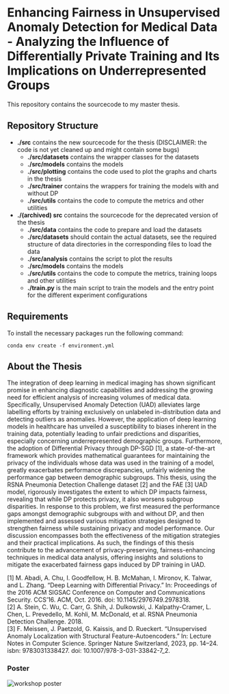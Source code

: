 # Enhancing Fairness in Unsupervised Anomaly Detection for Medical Data - Analyzing the Influence of Differentially Private Training and Its Implications on Underrepresented Groups
This repository contains the sourcecode to my master thesis.
## Repository Structure


- **./src** contains the new sourcecode for the thesis (DISCLAIMER: the code is not yet cleaned up and might contain some bugs)
    - **./src/datasets** contains the wrapper classes for the datasets
    - **./src/models** contains the models
    - **./src/plotting** contains the code used to plot the graphs and charts in the thesis
    - **./src/trainer** contains the wrappers for training the models with and without DP
    - **./src/utils** contains the code to compute the metrics and other utilities
- **./(archived) src** contains the sourcecode for the deprecated version of the thesis 
    - **./src/data** contains the code to prepare and load the datasets
    - **./src/datasets** should contain the actual datasets, see the required structure of data directories in the corresponding files to load the data
    - **./src/analysis** contains the script to plot the results
    - **./src/models** contains the models
    - **./src/utils** contains the code to compute the metrics, training loops and other utilities
    - **./train.py** is the main script to train the models and the entry point for the different experiment configurations
## Requirements
To install the necessary packages run the following command:

```conda env create -f environment.yml```


## About the Thesis
The integration of deep learning in medical imaging has shown significant promise in enhancing diagnostic capabilities and addressing the growing need for efficient analysis of increasing volumes of medical data. Specifically, Unsupervised Anomaly Detection (UAD) alleviates large labelling efforts by training exclusively on unlabeled in-distribution data and detecting outliers as anomalies. However, the application of deep learning models in healthcare has unveiled a susceptibility to biases inherent in the training data, potentially leading to unfair predictions and disparities, especially concerning underrepresented demographic groups. Furthermore, the adoption of Differential Privacy through DP-SGD [1], a state-of-the-art framework which provides mathematical guarantees for maintaining the privacy of the individuals whose data was used in the training of a model, greatly exacerbates performance discrepancies, unfairly widening the performance gap between demographic subgroups. This thesis, using the RSNA Pneumonia Detection Challenge dataset [2] and the FAE [3] UAD model, rigorously investigates the extent to which DP impacts fairness, revealing that while DP protects privacy, it also worsens subgroup disparities. In response to this problem, we first measured the performance gaps amongst demographic subgroups with and without DP, and then implemented and assessed various mitigation strategies designed to strengthen fairness while sustaining privacy and model performance. Our discussion encompasses both the effectiveness of the mitigation strategies and their practical implications. As such, the findings of this thesis contribute to the advancement of privacy-preserving, fairness-enhancing techniques in medical data analysis, offering insights and solutions to mitigate the exacerbated fairness gaps induced by DP training in UAD.

[1] M. Abadi, A. Chu, I. Goodfellow, H. B. McMahan, I. Mironov, K. Talwar, and L. Zhang. “Deep Learning with Differential Privacy.” In: Proceedings of the 2016 ACM SIGSAC Conference on Computer and Communications Security. CCS’16. ACM, Oct. 2016. doi: 10.1145/2976749.2978318.<br />
[2] A. Stein, C. Wu, C. Carr, G. Shih, J. Dulkowski, J. Kalpathy-Cramer, L. Chen, L. Prevedello, M. Kohli, M. McDonald, et al. RSNA Pneumonia Detection Challenge. 2018.<br />
[3] F. Meissen, J. Paetzold, G. Kaissis, and D. Rueckert. “Unsupervised Anomaly Localization with Structural Feature-Autoencoders.” In: Lecture Notes in Computer Science. Springer Nature Switzerland, 2023, pp. 14–24. isbn: 9783031338427. doi: 10.1007/978-3-031-33842-7_2.
### Poster
![workshop poster](./poster.jpg)